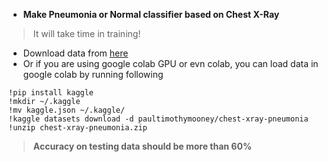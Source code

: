 * **Make Pneumonia or Normal classifier based on Chest X-Ray**
> It will take time in training!
* Download data from [here](https://www.kaggle.com/datasets/paultimothymooney/chest-xray-pneumonia)
* Or if you are using google colab GPU or evn colab, you can load data in google colab by running following
```
!pip install kaggle
!mkdir ~/.kaggle
!mv kaggle.json ~/.kaggle/
!kaggle datasets download -d paultimothymooney/chest-xray-pneumonia
!unzip chest-xray-pneumonia.zip
```
> **Accuracy on testing data should be more than 60%**
